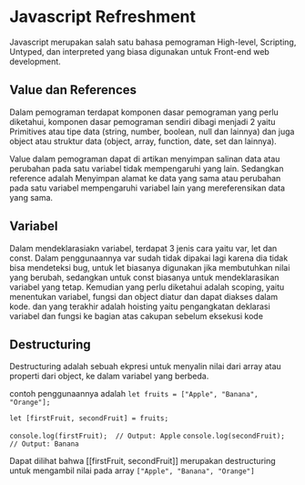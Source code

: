 # Javascript Refreshment

Javascript merupakan salah satu bahasa pemograman High-level, Scripting, Untyped, dan interpreted yang biasa digunakan untuk
Front-end web development.

## Value dan References

Dalam pemograman terdapat komponen dasar pemograman yang perlu diketahui, komponen dasar pemograman sendiri dibagi menjadi 2 yaitu Primitives atau tipe data (string, number, boolean, null dan lainnya) dan juga object atau struktur data (object, array, function, date, set dan lainnya).

Value dalam pemograman dapat di artikan menyimpan salinan data atau perubahan pada satu variabel tidak mempengaruhi yang lain. Sedangkan reference adalah Menyimpan alamat ke data yang sama atau perubahan pada satu variabel mempengaruhi variabel lain yang mereferensikan data yang sama.

## Variabel

Dalam mendeklarasiakn variabel, terdapat 3 jenis cara yaitu var, let dan const. Dalam penggunaannya var sudah tidak dipakai lagi karena dia tidak bisa mendeteksi bug, untuk let biasanya digunakan jika membutuhkan nilai yang berubah, sedangkan untuk const biasanya untuk mendeklarasikan variabel yang tetap.
Kemudian yang perlu diketahui adalah scoping, yaitu menentukan variabel, fungsi dan object diatur dan dapat diakses dalam kode. dan yang terakhir adalah hoisting yaitu pengangkatan deklarasi variabel dan fungsi ke bagian atas cakupan sebelum eksekusi kode

## Destructuring

Destructuring adalah sebuah ekpresi untuk menyalin nilai dari array atau properti dari object, ke dalam variabel yang berbeda.

contoh penggunaannya adalah
`let fruits = ["Apple", "Banana", "Orange"];`

`let [firstFruit, secondFruit] = fruits;`

`console.log(firstFruit);  // Output: Apple`
`console.log(secondFruit); // Output: Banana`

Dapat dilihat bahwa [[firstFruit, secondFruit]] merupakan destructuring untuk mengambil nilai pada array `["Apple", "Banana", "Orange"]`
